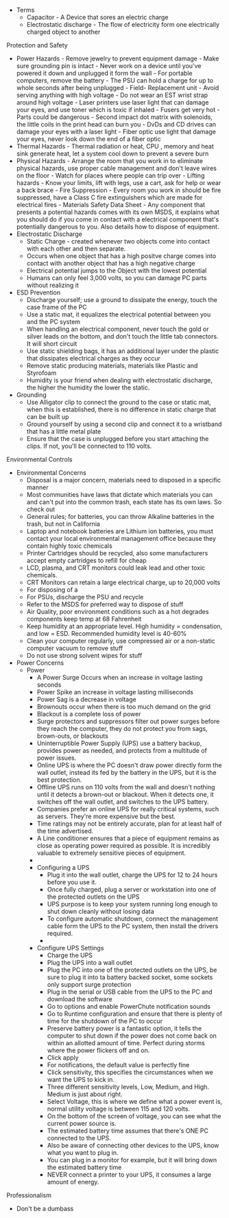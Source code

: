 
- Terms 
	- Capacitor - A Device that sores an electric charge
	- Electrostatic discharge - The flow of electricity form one electrically charged object to another

Protection and Safety 
- Power Hazards 
		- Remove jewelry to prevent equipment damage
		- Make sure grounding pin is intact
		- Never work on a device until you've powered it down and unplugged it form the wall
		- For portable computers, remove the battery
		- The PSU can hold a charge for up to whole seconds after being unplugged
		- Field- Replacement unit
		- Avoid serving anything with high voltage
		- Do not wear an EST wrist strap around high voltage
		- Laser printers use laser light that can damage your eyes, and use toner which is toxic if inhaled
		- Fusers get very hot 
		- Parts could be dangerous
		- Second impact dot matrix with solenoids, the little coils in the print head can burn you
		- DvDs and CD drives can damage your eyes with a laser light 
		- Fiber optic use light that damage your eyes, never look down the end of a fiber optic 
- Thermal Hazards
		- Thermal radiation or heat, CPU , memory and heat sink generate heat, let a system cool down to prevent a severe burn 
- Physical Hazards 
		- Arrange the room that you work in to eliminate physical hazards, use proper cable management and don't leave wires on the floor 
		- Watch for places where people can trip over 
		- Lifting hazards 
			- Know your limits, lift with legs, use a cart, ask for help or wear a back brace
		- Fire Suppression
			- Every room you work in should be fire suppressed, have a Class C fire extinguishers which are made for electrical fires
		- Materials Safety Data Sheet
			- Any component that presents a potential hazards comes with its own MSDS, it explains what you should do if you come in contact with a electrical component that's potentially dangerous to you. Also details how to dispose of equipment. 
- Electrostatic Discharge
	- Static Charge - created whenever two objects come into contact with each other and then separate. 
	- Occurs when one object that has a high positve charge comes into contact with another object that has a high negative charge
	- Electrical potential jumps to the Object with the lowest potential 
	- Humans can only feel 3,000 volts, so you can damage PC parts without realizing it 
- ESD Prevention
	- Discharge yourself; use a ground to dissipate the energy, touch the case frame of the PC 
	- Use a static mat, it equalizes the electrical potential between you and the PC system
	- When handling an electrical component, never touch the gold or silver leads on the bottom, and don't touch the little tab connectors. It will short circuit 
	- Use static shielding bags, it has an additional layer under the plastic that dissipates electrical charges as they occur 
	- Remove static producing materials, materials like Plastic and Styrofoam 
	- Humidity is your friend when dealing with electrostatic discharge, the higher the humidity the lower the static. 
- Grounding 
	- Use Alligator clip to connect the ground to the case or static mat, when this is established, there is no difference in static charge that can be built up
	- Ground yourself by using a second clip and connect it to a wristband that has a little metal plate
	- Ensure that the case is unplugged before you start attaching the clips. If not, you'll be connected to 110 volts. 

Environmental Controls
- Environmental Concerns 
	- Disposal is a major concern, materials need to disposed in a specific manner
	- Most communities have laws that dictate which materials you can and can't put into the common trash, each state has its own laws. So check out
	- General rules; for batteries, you can throw Alkaline batteries in the trash, but not in California
	- Laptop and notebook batteries are Lithium ion batteries, you must contact your local environmental management office because they contain highly toxic chemicals 
	- Printer Cartridges should be recycled, also some manufacturers accept empty cartridges to refill for cheap
	- LCD, plasma, and CRT monitors could leak lead and other toxic chemicals.
	- CRT Monitors can retain a large electrical charge, up to 20,000 volts
	- For disposing of a 
	- For PSUs, discharge the PSU and recycle
	- Refer to the MSDS for preferred way to dispose of stuff 
	- Air Quality, poor environment conditions such as a hot degrades components keep temp at 68 Fahrenheit 
	- Keep humidity at an appropriate level. High humidity = condensation, and low = ESD. Recommended humidity level is 40-60% 
	- Clean your computer regularly, use compressed air or a non-static computer vacuum to remove stuff
	- Do not use strong solvent wipes for stuff
- Power Concerns 
	- Power 
		- A Power Surge Occurs when an increase in voltage lasting seconds
		- Power Spike an increase in voltage lasting milliseconds 
		- Power Sag is a decrease in voltage
		- Brownouts occur when there is too much demand on the grid
		- Blackout is a complete loss of power 
		- Surge protectors and suppressors filter out power surges before they reach the computer, they do not protect you from sags, brown-outs, or blackouts
		- Uninterruptible Power Supply (UPS) use a battery backup, provides power as needed, and protects from a multitude of power issues. 
		- Online UPS is where the PC doesn't draw power directly form the wall outlet, instead its fed by the battery in the UPS, but it is the best protection.
		- Offline UPS runs on 110 volts from the wall and doesn't nothing until it detects a brown-out or blackout. When it detects one, it switches off the wall outlet, and switches to the UPS battery.
		- Companies prefer an online UPS for really critical systems, such as servers. They're more expensive but the best. 
		- Time ratings may not be entirely accurate, plan for at least half of the time advertised. 
		- A Line conditioner ensures that a piece of equipment remains as close as operating power required as possible. It is incredibly valuable to extremely sensitive pieces of equipment. 
		- 
		- Configuring a UPS 
			- Plug it into the wall outlet, charge the UPS for 12 to 24 hours before you use it.
			- Once fully charged, plug a server or workstation into one of the protected outlets on the UPS
			- UPS purpose is to keep your system running long enough to shut down cleanly without losing data
			- To configure automatic shutdown, connect the management cable form the UPS to the PC system, then install the drivers required. 
			- 
		- Configure UPS Settings 
			- Charge the UPS 
			- Plug the UPS into a wall outlet
			- Plug the PC into one of the protected outlets on the UPS, be sure to plug it into ta battery backed socket, some sockets only support surge protection
			- Plug in the serial or USB cable from the UPS to the PC and download the software
			- Go to options and enable PowerChute notification sounds 
			- Go to Runtime configuration and ensure that there is plenty of time for the shutdown of the PC to occur
			- Preserve battery power is a fantastic option, it tells the computer to shut down if the power does not come back on within an allotted amount of time. Perfect during storms where the power flickers off and on.
			- Click apply
			- For notifications, the default value is perfectly fine
			- Click sensitivity, this specifies the circumstances when we want the UPS to kick in.
			- Three different sensitivity levels, Low, Medium, and High. Medium is just about right.
			- Select Voltage, this is where we define what a power event is, normal utility voltage is between 115 and 120 volts. 
			- On the bottom of the screen of voltage, you can see what the current power source is.
			- The estimated battery time assumes that there's ONE PC connected to the UPS. 
			- Also be aware of connecting other devices to the UPS, know what you want to plug in.
			- You can plug in a monitor for example, but it will bring down the estimated battery time 
			- NEVER connect a printer to your UPS, it consumes a large amount of energy. 

Professionalism 
- Don't be a dumbass
	